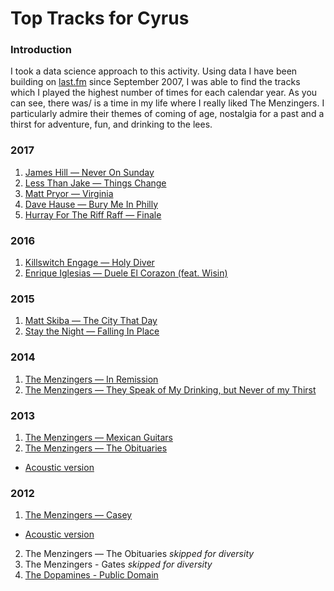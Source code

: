 # Top Tracks for Cyrus

### Introduction
I took a data science approach to this activity. Using data I have been building on [last.fm](https://last.fm) since September 2007, I was able to find the tracks which I played the highest number of times for each calendar year. As you can see, there was/ is a time in my life where I really liked The Menzingers. I particularly admire their themes of coming of age, nostalgia for a past and a thirst for adventure, fun, and drinking to the lees.

### 2017
1. [James Hill — Never On Sunday](https://www.youtube.com/watch?v=1VG5ztp4hI4)
2. [Less Than Jake — Things Change](https://www.youtube.com/watch?v=WcxKRIe8F8o)
3. [Matt Pryor — Virginia](https://www.youtube.com/watch?v=rhpJ5Lkukns)
4. [Dave Hause — Bury Me In Philly](https://www.youtube.com/watch?v=f9f7oWREXrg)
5. [Hurray For The Riff Raff — Finale](https://www.youtube.com/watch?v=pxP-zt19J4Y)

### 2016
1. [Killswitch Engage — Holy Diver](https://www.youtube.com/watch?v=NR7dG_m3MsI)
2. [Enrique Iglesias — Duele El Corazon (feat. Wisin)](https://www.youtube.com/watch?v=xFutjZEBTXs)

### 2015
1. [Matt Skiba — The City That Day](https://www.youtube.com/watch?v=9Jr0sKmqrt4)
2. [Stay the Night — Falling In Place](https://www.youtube.com/watch?v=5XQ12X3MOOo)

### 2014
1. [The Menzingers — In Remission](https://www.youtube.com/watch?v=iZscWmIizzw)
2. [The Menzingers — They Speak of My Drinking, but Never of my Thirst](https://www.youtube.com/watch?v=Lv48KJe96J8)

### 2013
1. [The Menzingers — Mexican Guitars](https://www.youtube.com/watch?v=PnAFXMQbnc8)
2. [The Menzingers — The Obituaries](https://www.youtube.com/watch?v=SI7H4gfrzPo)
- [Acoustic version](https://www.youtube.com/watch?v=BjNEY3hU-NM)

### 2012
1. [The Menzingers — Casey](https://www.youtube.com/watch?v=ntY0Qf1j3FY)
- [Acoustic version](https://www.youtube.com/watch?v=3yieSXT5nvo)
2. The Menzingers — The Obituaries *skipped for diversity*
3. The Menzingers - Gates *skipped for diversity*
4. [The Dopamines - Public Domain](https://www.youtube.com/watch?v=kI_n3flJDL0)
